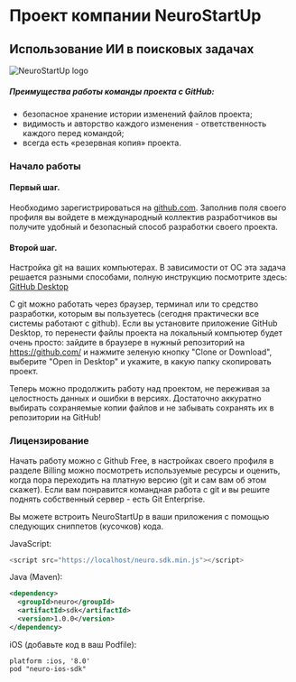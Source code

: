 # Проект компании NeuroStartUp
## Использование ИИ в поисковых задачах 
![NeuroStartUp logo](https://camo.githubusercontent.com/c6727c717cad1e4820481abb87524f90782445c5/68747470733a2f2f692e696d6775722e636f6d2f495a4f525769492e706e67)

##### Преимущества работы команды проекта с GitHub:
* безопасное хранение истории изменений файлов проекта;
* видимость и авторство каждого изменения - ответственность каждого перед командой;
* всегда есть «резервная копия» проекта.

### Начало работы
#### Первый шаг.
Необходимо зарегистрироваться на [github.com](https://github.com/). Заполнив поля своего профиля вы войдете в международный коллектив разработчиков вы получите удобный и безопасный способ разработки своего проекта. 
#### Второй шаг.
Настройка git на ваших компьютерах. В зависимости от ОС эта задача решается разными способами, полную инструкцию посмотрите здесь: [GitHub Desktop](https://help.github.com/en/desktop/getting-started-with-github-desktop)

С git можно работать через браузер, терминал или то средство разработки, которым вы пользуетесь (сегодня практически все системы работают с github). Если вы установите приложение GitHub Desktop, то перенести файлы проекта на локальный компьютер будет очень просто: зайдите в браузере в нужный репозиторий на https://github.com/ и нажмите зеленую кнопку "Clone or Download", выберите "Open in Desktop" и укажите, в какую папку скопировать проект.

Теперь можно продолжить работу над проектом, не переживая за целостность данных и ошибки в версиях. Достаточно аккуратно выбирать сохраняемые копии файлов и не забывать сохранять их в репозитории на GitHub!

### Лицензирование
Начать работу можно с Github Free, в настройках своего профиля в разделе Billing можно посмотреть используемые ресурсы и оценить, когда пора переходить на платную версию (git  и сам вам об этом скажет). Если вам понравится командная работа с git и вы решите поднять собственный сервер - есть Git Enterprise.

Вы можете встроить NeuroStartUp в ваши приложения с помощью следующих сниппетов (кусочков) кода.

JavaScript:
```javascript 
<script src="https://localhost/neuro.sdk.min.js"></script>
```
Java (Maven):
```xml
<dependency>
  <groupId>neuro</groupId>
  <artifactId>sdk</artifactId>
  <version>1.0.0</version>
</dependency>
```

iOS (добавьте код в ваш Podfile):
```
platform :ios, '8.0'
pod "neuro-ios-sdk"
```